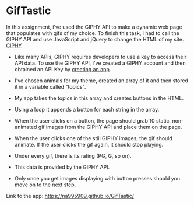 # GifTastic

In this assignment, i've used the GIPHY API to make a dynamic web page that populates with gifs of my choice. To finish this task, i had to call the GIPHY API and use JavaScript and jQuery to change the HTML of my site.
[GIPHY](Images/1-giphy.jpg)

   * Like many APIs, GIPHY requires developers to use a key to access their API data. To use the GIPHY API, i've created a GIPHY account  and then obtained an API Key by [creating an app](https://developers.giphy.com/dashboard/?create=true).

   * I've chosen  animals for my theme, created an array of it and then stored it in a variable called "topics".

   * My app takes the topics in this array and creates buttons in the HTML.
   * Using a loop it appends a button for each string in the array.

   * When the user clicks on a button, the page should grab 10 static, non-animated gif images from the GIPHY API and place        them on the page.

   * When the user clicks one of the still GIPHY images, the gif should animate. If the user clicks the gif again, it should        stop playing.

   * Under every gif, there is  its rating (PG, G, so on).
   * This data is provided by the GIPHY API.
   * Only once you get images displaying with button presses should you move on to the next step.
   
   Link to the app:  https://na995909.github.io/GifTastic/




